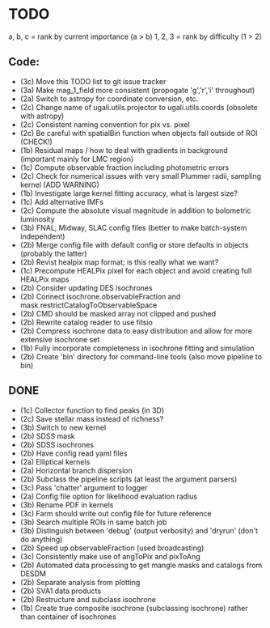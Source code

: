 # TODO

a, b, c = rank by current importance (a > b)
1, 2, 3 = rank by difficulty (1 > 2)

## Code:
* (3c) Move this TODO list to git issue tracker
* (3a) Make mag_1_field more consistent (propogate 'g','r','i' throughout)
* (2a) Switch to astropy for coordinate conversion, etc.
* (2c) Change name of ugali.utils.projector to ugali.utils.coords (obsolete with astropy)
* (2c) Consistent naming convention for pix vs. pixel
* (2c) Be careful with spatialBin function when objects fall outside of ROI (CHECK!)
* (1b) Residual maps / how to deal with gradients in background (important mainly for LMC region)
* (1c) Compute observable fraction including photometric errors
* (2c) Check for numerical issues with very small Plummer radii, sampling kernel (ADD WARNING)
* (1b) Investigate large kernel fitting accuracy, what is largest size?
* (1c) Add alternative IMFs
* (2c) Compute the absolute visual magnitude in addition to bolometric luminosity
* (3b) FNAL, Midway, SLAC config files (better to make batch-system independent)
* (2b) Merge config file with default config or store defaults in objects (probably the latter)
* (2b) Revist healpix map format; is this really what we want?
* (1c) Precompute HEALPix pixel for each object and avoid creating full HEALPix maps
* (2b) Consider updating DES isochrones
* (2b) Connect isochrone.observableFraction and mask.restrictCatalogToObservableSpace
* (2b) CMD should be masked array not clipped and pushed
* (2b) Rewrite catalog reader to use fitsio
* (2b) Compress isochrone data to easy distribution and allow for more extensive isochrone set
* (1b) Fully incorporate completeness in isochrone fitting and simulation
* (2b) Create 'bin' directory for command-line tools (also move pipeline to bin)

## DONE
* (1c) Collector function to find peaks (in 3D)
* (2c) Save stellar mass instead of richness?
* (3b) Switch to new kernel
* (2b) SDSS mask
* (2b) SDSS isochrones
* (2b) Have config read yaml files
* (2a) Elliptical kernels
* (2a) Horizontal branch dispersion
* (2b) Subclass the pipeline scripts (at least the argument parsers)
* (3c) Pass 'chatter' argument to logger
* (2a) Config file option for likelihood evaluation radius
* (3b) Rename PDF in kernels
* (3c) Farm should write out config file for future reference
* (3b) Search multiple ROIs in same batch job
* (3b) Distinguish between 'debug' (output verbosity) and 'dryrun' (don't do anything)
* (2b) Speed up observableFraction (used broadcasting)
* (3c) Consistently make use of angToPix and pixToAng
* (2b) Automated data processing to get mangle masks and catalogs from DESDM
* (2b) Separate analysis from plotting
* (2b) SVA1 data products
* (2b) Restructure and subclass isochrone
* (1b) Create true composite isochrone (subclassing isochrone) rather than container of isochrones
